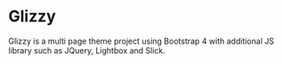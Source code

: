 # Glizzy
Glizzy is a multi page theme project using Bootstrap 4 with additional JS library such as JQuery, Lightbox and Slick.
